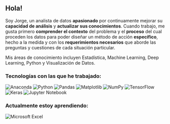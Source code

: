 ## Hola!

Soy Jorge, un analista de datos **apasionado** por continuamente mejorar su **capacidad de análisis** y **actualizar sus conocimientos**. Cuando trabajo, me gusta primero **comprender el contexto** del problema y el **proceso** del cual proceden los datos para poder diseñar un método de acción **específico**, hecho a la medida y con los **requerimientos necesarios** que aborde las preguntas y cuestiones de cada situación particular.

Mis áreas de conocimiento incluyen Estadística, Machine Learning, Deep Learning, Python y Visualización de Datos.

### Tecnologías con las que he trabajado:

![Anaconda](https://img.shields.io/badge/Anaconda-%2344A833.svg?style=for-the-badge&logo=anaconda&logoColor=white)
![Python](https://img.shields.io/badge/python-3670A0?style=for-the-badge&logo=python&logoColor=ffdd54)
![Pandas](https://img.shields.io/badge/pandas-%23150458.svg?style=for-the-badge&logo=pandas&logoColor=white)
![Matplotlib](https://img.shields.io/badge/Matplotlib-%23ffffff.svg?style=for-the-badge&logo=Matplotlib&logoColor=black)
![NumPy](https://img.shields.io/badge/numpy-%23013243.svg?style=for-the-badge&logo=numpy&logoColor=white)
![TensorFlow](https://img.shields.io/badge/TensorFlow-%23FF6F00.svg?style=for-the-badge&logo=TensorFlow&logoColor=white)
![Keras](https://img.shields.io/badge/Keras-%23D00000.svg?style=for-the-badge&logo=Keras&logoColor=white)
![Jupyter Notebook](https://img.shields.io/badge/jupyter-%23FA0F00.svg?style=for-the-badge&logo=jupyter&logoColor=white)

### Actualmente estoy aprendiendo:

![Microsoft Excel](https://img.shields.io/badge/Microsoft_Excel-217346?style=for-the-badge&logo=microsoft-excel&logoColor=white)
